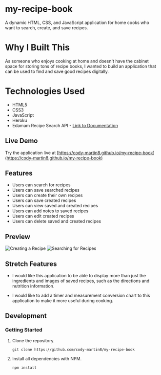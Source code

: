 # my-recipe-book

A dynamic HTML, CSS, and JavaScript application for home cooks who want to search, create, and save recipes.

# Why I Built This

As someone who enjoys cooking at home and doesn't have the cabinet space for storing tons of recipe books, I wanted to build an application that can be used to find and save good recipes digitally.

# Technologies Used

- HTML5
- CSS3
- JavaScript
- Heroku
- Edamam Recipe Search API - [Link to Documentation](https://developer.edamam.com/edamam-docs-recipe-api)

## Live Demo

Try the application live at [https://cody-martin8.github.io/my-recipe-book](https://cody-martin8.github.io/my-recipe-book)

## Features

- Users can search for recipes
- Users can save searched recipes
- Users can create their own recipes
- Users can save created recipes
- Users can view saved and created recipes
- Users can add notes to saved recipes
- Users can edit created recipes
- Users can delete saved and created recipes

## Preview

![Creating a Recipe](assets/README-demo-pt-1.gif)
![Searching for Recipes](assets/README-demo-pt-2.gif)

## Stretch Features

- I would like this application to be able to display more than just the ingredients and images of saved recipes, such as the directions and nutrition information.

- I would like to add a timer and measurement conversion chart to this application to make it more useful during cooking.

## Development

### Getting Started

1. Clone the repository.

    ```shell
    git clone https://github.com/cody-martin8/my-recipe-book
    ```

1. Install all dependencies with NPM.

    ```shell
    npm install
    ```

